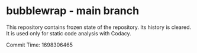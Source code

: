 # bubblewrap - main branch

This repository contains frozen state of the repository.
Its history is cleared. It is used only for static code
analysis with Codacy.

Commit Time: 1698306465